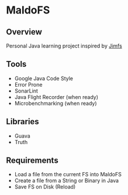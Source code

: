 MaldoFS
=====

Overview
--------
Personal Java learning project inspired by [Jimfs](https://github.com/google/jimfs) 

Tools 
---------

- Google Java Code Style
- Error Prone 
- SonarLint
- Java Flight Recorder (when ready)
- Microbenchmarking (when ready)

Libraries
---------
- Guava
- Truth


Requirements
------
- Load a file from the current FS into MaldoFS
- Create a file from a String or Binary in Java
- Save FS on Disk (Reload)
